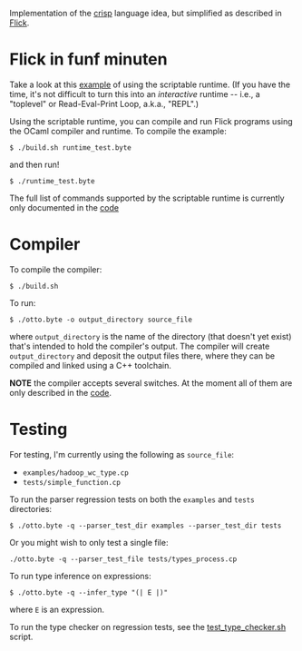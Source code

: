Implementation of the [crisp](https://github.com/NaaS/admin/wiki/crisp) language idea,
but simplified as described in
[Flick](https://github.com/NaaS/system/tree/master/crisp/flick).

# Flick in funf minuten
Take a look at this [example](https://github.com/NaaS/system/blob/master/crisp/runtime_test.ml)
of using the scriptable runtime. (If you have the time, it's not difficult to
turn this into an _interactive_ runtime -- i.e., a "toplevel" or Read-Eval-Print Loop, a.k.a., "REPL".)

Using the scriptable runtime, you can compile and run Flick programs using the
OCaml compiler and runtime.  To compile the example:
```
$ ./build.sh runtime_test.byte
```
and then run!
```
$ ./runtime_test.byte
```

The full list of commands supported by the scriptable runtime is currently only
documented in the [code](https://github.com/NaaS/system/blob/master/crisp/runtime_inspect.ml)


# Compiler

To compile the compiler:
```
$ ./build.sh
```

To run:
```
$ ./otto.byte -o output_directory source_file
```
where `output_directory` is the name of the directory (that doesn't yet
exist) that's intended to hold the compiler's output.
The compiler will create `output_directory` and deposit the output files there,
where they can be compiled and linked using a C++ toolchain.

**NOTE** the compiler accepts several switches. At the moment all of them are
only described in the [code](https://github.com/NaaS/system/blob/master/crisp/otto.ml).


# Testing

For testing, I'm currently using the following as `source_file`:
* `examples/hadoop_wc_type.cp`
* `tests/simple_function.cp`

To run the parser regression tests on both the `examples` and `tests` directories:
```
$ ./otto.byte -q --parser_test_dir examples --parser_test_dir tests
```
Or you might wish to only test a single file:
```
./otto.byte -q --parser_test_file tests/types_process.cp
```

To run type inference on expressions:
```
$ ./otto.byte -q --infer_type "(| E |)"
```
where `E` is an expression.

To run the type checker on regression tests, see the [test_type_checker.sh](https://github.com/NaaS/system/blob/master/crisp/scripts/test_type_checker.sh) script.
